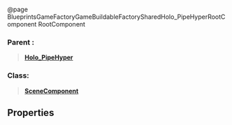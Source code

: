 @page BlueprintsGameFactoryGameBuildableFactorySharedHolo_PipeHyperRootComponent RootComponent
### Parent :
<b><a href="_blueprints_game_factory_game_buildable_factory-shared_holo__pipe_hyper.html"><blockquote>Holo_PipeHyper</blockquote></a></b>
### Class:
<b><a href="_class_script_scene_component.html"><blockquote>SceneComponent</blockquote></a></b>
## Properties
